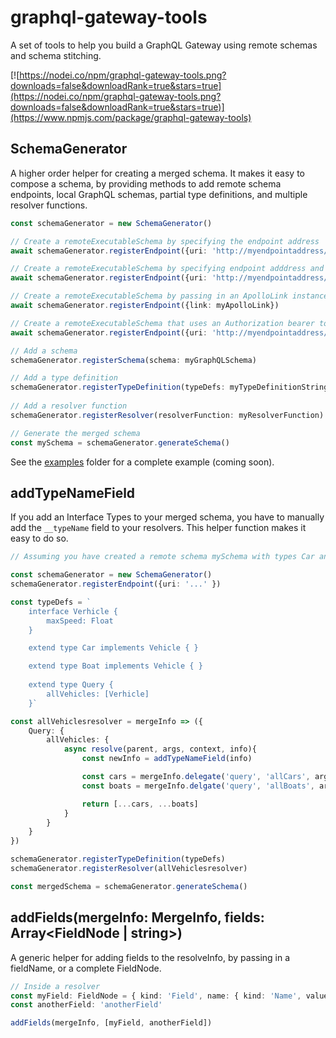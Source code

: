 # graphql-gateway-tools

A set of tools to help you build a GraphQL Gateway using remote schemas and schema stitching.

[![https://nodei.co/npm/graphql-gateway-tools.png?downloads=false&downloadRank=true&stars=true](https://nodei.co/npm/graphql-gateway-tools.png?downloads=false&downloadRank=true&stars=true)](https://www.npmjs.com/package/graphql-gateway-tools)

## SchemaGenerator

A higher order helper for creating a merged schema. It makes it easy to compose a schema, by providing methods to add remote schema endpoints, local GraphQL schemas, partial type definitions, and multiple resolver functions.

```ts
const schemaGenerator = new SchemaGenerator()

// Create a remoteExecutableSchema by specifying the endpoint address
await schemaGenerator.registerEndpoint({uri: 'http://myendpointaddress/graphql'})

// Create a remoteExecutableSchema by specifying endpoint adddress and introspection schema:
await schemaGenerator.registerEndpoint({uri: 'http://myendpointaddress/graphql', introspectionSchema: myIntrospectionSchema})

// Create a remoteExecutableSchema by passing in an ApolloLink instance
await schemaGenerator.registerEndpoint({link: myApolloLink})

// Create a remoteExecutableSchema that uses an Authorization bearer token
await schemaGenerator.registerEndpoint({uri: 'http://myendpointaddress/graphql', authenticationToken: 'ey.......'})

// Add a schema 
schemaGenerator.registerSchema(schema: myGraphQLSchema)

// Add a type definition
schemaGenerator.registerTypeDefinition(typeDefs: myTypeDefinitionString)
    
// Add a resolver function
schemaGenerator.registerResolver(resolverFunction: myResolverFunction)

// Generate the merged schema
const mySchema = schemaGenerator.generateSchema()
```

See the [examples](./examples) folder for a complete example (coming soon).

## addTypeNameField

If you add an Interface Types to your merged schema, you have to manually add the `__typeName` field to your resolvers. This helper function makes it easy to do so.

```ts
// Assuming you have created a remote schema mySchema with types Car and Boat

const schemaGenerator = new SchemaGenerator()
schemaGenerator.registerEndpoint({uri: '...' })

const typeDefs = `
    interface Verhicle {
        maxSpeed: Float
    }

    extend type Car implements Vehicle { }

    extend type Boat implements Vehicle { }
    
    extend type Query {
        allVehicles: [Verhicle]
    }`

const allVehiclesresolver = mergeInfo => ({
    Query: {
        allVehicles: {
            async resolve(parent, args, context, info){
                const newInfo = addTypeNameField(info)

                const cars = mergeInfo.delegate('query', 'allCars', args, context, info)
                const boats = mergeInfo.delgate('query', 'allBoats', args, context, info)

                return [...cars, ...boats]
            }
        }
    }
})

schemaGenerator.registerTypeDefinition(typeDefs)
schemaGenerator.registerResolver(allVehiclesresolver)

const mergedSchema = schemaGenerator.generateSchema()
```

## addFields(mergeInfo: MergeInfo, fields: Array<FieldNode | string>)

A generic helper for adding fields to the resolveInfo, by passing in a fieldName, or a complete FieldNode.

```ts
// Inside a resolver
const myField: FieldNode = { kind: 'Field', name: { kind: 'Name', value: 'myField' } }
const anotherField: 'anotherField'

addFields(mergeInfo, [myField, anotherField])
```
